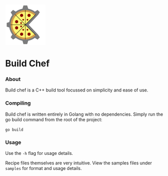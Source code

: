 <img src="logo.png" alt="Build Chef logo" width="128">

# Build Chef

### About
Build chef is a C++ build tool focussed on simplicity and ease of use.

### Compiling
Build chef is written entirely in Golang with no dependencies. Simply run the go build command from the root of the project:

`go build`

### Usage

Use the `-h` flag for usage details.

Recipe files themselves are very intuitive. View the samples files under `samples` for format and usage details.
